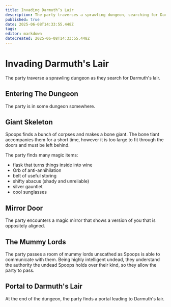 ```yaml
---
title: Invading Darmuth’s Lair
description: The party traverses a sprawling dungeon, searching for Darmuth
published: true
date: 2025-06-08T14:33:55.448Z
tags: 
editor: markdown
dateCreated: 2025-06-08T14:33:55.448Z
---
```


# Invading Darmuth's Lair
The party traverse a sprawling dungeon as they search for Darmuth's lair.

## Entering The Dungeon
The party is in some dungeon somewhere.


## Giant Skeleton
Spoops finds a bunch of corpses and makes a bone giant. The bone tiant accompanies them for a short time, however it is too large to fit through the doors and must be left behind.

The party finds many magic items:
- flask that turns things inside into wine
- Orb of anti-annihilation
- belt of useful storing
- shifty abacus (shady and unreliable)
- silver gauntlet
- cool sunglasses

## Mirror Door
The party encounters a magic mirror that shows a version of you that is oppositely aligned.


## The Mummy Lords
The party passes a room of mummy lords unscathed as Spoops is able to communicate with them. Being highly intelligent undead, they understand the authority the undead Spoops holds over their kind, so they allow the party to pass.


## Portal to Darmuth's Lair
At the end of the dungeon, the party finds a portal leading to Darmuth's lair.